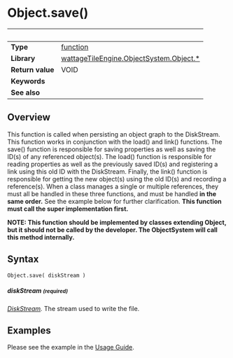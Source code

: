 # Object.save()

|                      | &nbsp;
| -------------------- | ---------------------------------------------------------------
| __Type__             | [function](http://docs.coronalabs.com/api/type/Function.html)
| __Library__          | [wattageTileEngine.ObjectSystem.Object.*](type_object.markdown)
| __Return value__     | VOID
| __Keywords__         |
| __See also__         |


## Overview

This function is called when persisting an object graph to the DiskStream.
This function works in conjunction with the load() and link() functions.
The save() function is responsible for saving properties as well as
saving the ID(s) of any referenced object(s).
The load() function is responsible for reading properties as well as
the previously saved ID(s) and registering a link using this old ID
with the DiskStream.
Finally, the link() function is responsible for getting the new object(s)
using the old ID(s) and recording a reference(s).
When a class manages a single or multiple references,
they must all be handled in these
three functions, and must be handled **in the same order.**  See the
example below for further clarification.
**This function must call the super implementation first.**

**NOTE: This function should be implemented by classes extending Object,
but it should not be called by the developer.  The ObjectSystem will
call this method internally.**

## Syntax

	Object.save( diskStream )

##### diskStream <small>(required)</small>
_[DiskStream](../diskStream/type_diskStream)._
The stream used to write the file.

## Examples

Please see the example in the [Usage Guide](../usageGuide.markdown).